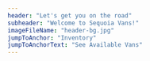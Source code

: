 ```yaml
---
header: "Let's get you on the road"
subheader: "Welcome to Sequoia Vans!"
imageFileName: "header-bg.jpg"
jumpToAnchor: "Inventory"
jumpToAnchorText: "See Available Vans"
---
```

